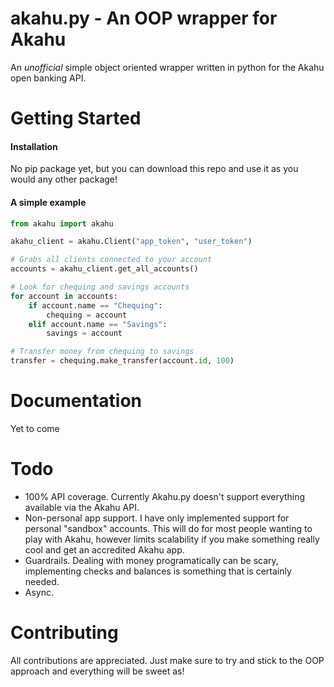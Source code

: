 # akahu.py - An OOP wrapper for Akahu
An *unofficial* simple object oriented wrapper written in python for the Akahu open banking API. 

# Getting Started

#### Installation

No pip package yet, but you can download this repo and use it as you would any other package!

#### A simple example

```python
from akahu import akahu

akahu_client = akahu.Client("app_token", "user_token")

# Grabs all clients connected to your account
accounts = akahu_client.get_all_accounts()

# Look for chequing and savings accounts
for account in accounts:
    if account.name == "Chequing":
        chequing = account
    elif account.name == "Savings":
        savings = account

# Transfer money from chequing to savings
transfer = chequing.make_transfer(account.id, 100)
```

# Documentation

Yet to come

# Todo

- 100% API coverage. Currently Akahu.py doesn't support everything available via the Akahu API.
- Non-personal app support. I have only implemented support for personal "sandbox" accounts. This will do for most people wanting to play with Akahu, however limits scalability if you make something really cool and get an accredited Akahu app.
- Guardrails. Dealing with money programatically can be scary, implementing checks and balances is something that is certainly needed.
- Async.

# Contributing 

All contributions are appreciated. Just make sure to try and stick to the OOP approach and everything will be sweet as!

